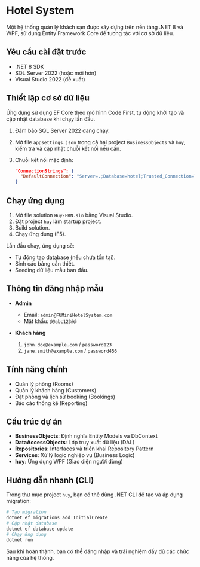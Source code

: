# Hotel System

Một hệ thống quản lý khách sạn được xây dựng trên nền tảng .NET 8 và WPF, sử dụng Entity Framework Core để tương tác với cơ sở dữ liệu.

## Yêu cầu cài đặt trước

* .NET 8 SDK
* SQL Server 2022 (hoặc mới hơn)
* Visual Studio 2022 (đề xuất)

## Thiết lập cơ sở dữ liệu

Ứng dụng sử dụng EF Core theo mô hình Code First, tự động khởi tạo và cập nhật database khi chạy lần đầu.

1. Đảm bảo SQL Server 2022 đang chạy.
2. Mở file `appsettings.json` trong cả hai project `BusinessObjects` và `huy`, kiểm tra và cập nhật chuỗi kết nối nếu cần.
3. Chuỗi kết nối mặc định:

   ```json
   "ConnectionStrings": {
     "DefaultConnection": "Server=.;Database=hotel;Trusted_Connection=True;TrustServerCertificate=True;"
   }
   ```

## Chạy ứng dụng

1. Mở file solution `Huy-PRN.sln` bằng Visual Studio.
2. Đặt project `huy` làm startup project.
3. Build solution.
4. Chạy ứng dụng (F5).

Lần đầu chạy, ứng dụng sẽ:

* Tự động tạo database (nếu chưa tồn tại).
* Sinh các bảng cần thiết.
* Seeding dữ liệu mẫu ban đầu.

## Thông tin đăng nhập mẫu

* **Admin**

  * Email: `admin@FUMiniHotelSystem.com`
  * Mật khẩu: `@@abc123@@`

* **Khách hàng**

  1. `john.doe@example.com` / `password123`
  2. `jane.smith@example.com` / `password456`

## Tính năng chính

* Quản lý phòng (Rooms)
* Quản lý khách hàng (Customers)
* Đặt phòng và lịch sử booking (Bookings)
* Báo cáo thống kê (Reporting)

## Cấu trúc dự án

* **BusinessObjects**: Định nghĩa Entity Models và DbContext
* **DataAccessObjects**: Lớp truy xuất dữ liệu (DAL)
* **Repositories**: Interfaces và triển khai Repository Pattern
* **Services**: Xử lý logic nghiệp vụ (Business Logic)
* **huy**: Ứng dụng WPF (Giao diện người dùng)

## Hướng dẫn nhanh (CLI)

Trong thư mục project `huy`, bạn có thể dùng .NET CLI để tạo và áp dụng migration:

```bash
# Tạo migration
dotnet ef migrations add InitialCreate
# Cập nhật database
dotnet ef database update
# Chạy ứng dụng
dotnet run
```

Sau khi hoàn thành, bạn có thể đăng nhập và trải nghiệm đầy đủ các chức năng của hệ thống.
